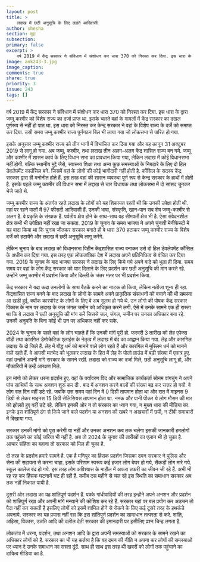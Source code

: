 ```yaml
---
layout: post
title: >
    लदाख में छठी अनुसूचि के लिए लड़ते आदिवासी
author: shesha
section: मुद्दा
subsection:
primary: false
excerpt: >
    वर्ष 2019 में केंद्र सरकार ने संविधान में संशोधन कर धारा 370 को निरस्त कर दिया. इस धारा के द्वारा जम्मू कश्मीर को विशेष राज्य का दर्जा प्राप्त था. इसके चलते वहां के मामलों में केंद्र सरकार का दखल पूर्णरूप से नहीं हो पात था.
image: ank243-3.jpg
image_caption:
comments: true
share: true
priority: 3
issue: 243
tags: []
---
```


वर्ष 2019 में केंद्र सरकार ने संविधान में संशोधन कर धारा 370 को निरस्त कर दिया. इस धारा के द्वारा जम्मू कश्मीर को विशेष राज्य का दर्जा प्राप्त था. इसके चलते वहां के मामलों में केंद्र सरकार का दखल पूर्णरूप से नहीं हो पात था. इस धारा को निरस्त कर केन्द्र सरकार ने वहां के विशेष राज्य के दर्जे को समाप्त कर दिया. उसी समय जम्मू कश्मीर राज्य पुर्नगठन बिल भी लाया गया जो लोकसभा से पारित हो गया.

इसके अनुसार जम्मू कश्मीर राज्य को तीन भागों में विभाजित कर दिया गया और यह कानून 31 अक्टूबर 2019 से लागू हो गया. अब जम्मू, कश्मीर, तथा लदाख तीन अलग-अलग केंद्र शासित राज्य बन गये. जम्मू और कश्मीर में शासन कार्य के लिए विधान सभा का प्रावधान किया गया, लेकिन लदाख में कोई विधानसभा नहीं होगी. बल्कि स्थानीय मुद्दे जैसे, स्वास्थ्य शिक्षा तथा अन्य कुछ समस्याओं के निबटारे के लिए दो हिल डेवलेपमेंट काउंसिल बने. जिसमें वहां के लोगों की कोई भागीदारी नहीं होती है. कौंसिल के सदस्य केंद्र सरकार द्वारा ही मनोनीत होते हैं. इस तरह वहां की शासन व्यवस्था पूर्ण रूप से केन्द्र सरकार के हाथों में होती है. इसके पहले जम्मू कश्मीर की विधान सभा में लद्दाख से चार विधायक तथा लोकसभा में दो सांसद चुनकर भेजे जाते थे.

जम्मू कश्मीर राज्य के अंतर्गत रहते लदाख के लोगों को यह शिकायत रहती थी कि उनकी उपेक्षा होती थी. वहां पर रहने वालों में 97 फीसदी आदिवासी हैं. उनकी भाषा, संस्कृति, खान-पान सब शेष जम्मू-कश्मीर से अलग है. वे प्रकृति के संरक्षक हैं. पर्वतीय क्षेत्र होने के साथ-साथ वह सीमवर्ती क्षेत्र भी है. ऐसा संवेदनशील क्षेत्र कभी भी उपेक्षित नहीं रखा जा सकता. 2019 के चुनाव के समय भाजपा ने अपने चुनावी मेनीफेस्टों में यह वादा किया था कि चुनाव जीतकर सरकार बनाते ही वे धारा 370 हटाकर जम्मू कश्मीर राज्य के विशेष दर्जे को हटायेंगे और लदाख में छठी अनुसूचि लागू करेंगे.

लेकिन चुनाव के बाद लदाख को विधानसभा विहीन केंद्रशासित राज्य बनाकर उसे दो हिल डेवलेपमेंट कौंसिल के अधीन कर दिया गया. इस तरह एक लोकतांत्रिक देश में लदाख अपने प्रतिनिधित्व से वंचित कर दिया गया. 2019 के चुनाव के बाद भाजपा सरकार ने लदाख के लिए किये गये अपने वादे को भुला ही दिया. समय समय पर वहां के लोग केंद्र सरकार को याद दिलाने के लिए प्रदर्शन कर छठी अनुसूचि की मांग करते रहे. उन्होंने जम्मू कश्मीर में प्रदर्शन किया और दिल्ली के जंतर मंतर पर भी प्रदर्शन किया.

केंद्र सरकार ने यदा कदा उनलोगों के साथ बैठकें करने का नाटक तो किया, लेकिन नतीजा शून्य ही रहा. केंद्रशासित राज्य बनने के बाद लदाख के लोगों के सामने अपने प्राकृतिक संसाधनों को बचाने की भी समस्या आ खडी हुई, क्योंक कारपोरेट के लोगों के लिए वे अब सुलभ हो गये थे. उन लोगो की पोषक केंद्र सरकार विकास के नाम पर लदाख के जल जंगल जमीन को अधिकृत करने लगी. ऐसे में उनके सामने एक ही रास्ता था कि वे लदाख में छठी अनुसूचि की मांग करें जिससे जल, जंगल, जमीन पर उनका अधिकार बना रहे. उनकी अनुमति के बिना कोई भी उन पर  अधिकार नहीं कर सके.

2024 के चुनाव के पहले वहां के लोग चाहते हैं कि उनकी मांगें पूरी हो. फरवरी 3 तारीख को लेह एपेक्स बॉडी तथा कारगिल डेमोक्रेटिक एलाइंस के नेतृत्व में लदाख में बंद का आह्वान किया गया. लेह और कारगिल लदाख के दो जिले हैं. लेह में बौद्ध धर्म को मानने वाले लोग रहते हैं और कारगिल में मुस्लिम धर्म को मानने वाले रहते हैं. वे आपसी मतभेद को भूलकर लदाख के हित में लेह के पोलो ग्राउंड में बड़ी संख्या में एकत्र हुए. वहां उन्होंने अपनी मांगे सरकार के सामने रखी. लदाख को राज्य का दर्जा मिले, छठी अनुसूचि लागू हो, और नौकारियों में उन्हें आरक्षण मिले.

इन मांगो को लेकर धरना प्रदर्शन हुए. वहां के पर्यावरण विद और सामाजिक कार्यकर्ता सोनम वांगचुंग ने अपने पांच साथियों के साथ अनशन शुरू कर दी . बाद में अनशन करने वालों की संख्या बढ़ कर सत्तर हो गयी. वे लोग रात दिन वहीं डटे रहे. जबकि उस समय वहां दिन में 0 डिग्री तापमान होता था और रात में माइनस 9 डिग्री से लेकर माइनस 15 डिग्री सेलिसियस तापमान होता था. नमक और पानी पीकर ये लोग मौसम की मार को झोलते हुए वहीं डटे रहे. लेकिन इनकी ओर न तो सरकार का ध्यान गया, न मुख्य धारा की मीडिया का. इनके इस शांतिपूर्ण ढंग से किये जाने वाले पदर्शन या अनशन की खबरे न अखबारों में छपी, न टीवी समाचारों में दिखाया गया.

सरकार उनकी मांगो को पूरा करेगी या नहीं और उनका अनशन कब तक चलेगा इसकी जानकारी हमलोगों तक पहुंचने का कोई जरिया भी नहीं है. अब तो 2024 के चुनाव की तारीखों का एलान भी हो चुका है. आचार संहिता का बहाना तो सरकार को मिल ही चुका है.

दो तरह के प्रदर्शन हमारे सामने है. एक है मणिपुर का हिंसक प्रदर्शन जिसका दमन सरकार ने पुलिस और सेना की सहायता से करना चाहा. इसके परिणाम स्वरूप कई हजार लोग बेघर हो गये, सैकडों लोग मारे गये. स्कूल कालेज बंद हो गये. इस तरह लोग अविश्वास के माहौल में अफरा तफरी का जीवन जी रहे हैं. अभी भी रह रह कर हिंसक घटनायें घट ही रही हैं. करीब दस महीने से चल रहे इस स्थिति का समाधान सरकार अब तक नहीं निकाल पायी है.

दूसरी ओर लदाख का यह शांतिपूर्ण पदर्शन हैं. पक्के गांधीवादियों की तरह इन्होंने अपने अनशन और प्रदर्शन को शांतिपूर्ण रखा और अपनी मांगे मनवाने की कोशिश कर रहे हैं. सरकार यहां पर बल प्रयोग कर अडचन तो पैदा नहीं कर सकती है इसलिए लोगों को इसमें शामिल होने से रोकने के लिए कई दूसरे तरह के हथकंडे अपनाये. सरकार का यह प्रयास नहीं रहा कि इस शांतिपूर्ण प्रदर्शन का सामाधान तत्परता से करे. शांति, अहिसा, विकास, उन्नति आदि की दलील देती सरकार की इमानदारी पर इसीलिए प्रश्न चिन्ह लगता है.

लोकतंत्र में धरना, पदर्शन, तथा अनशन आदि के द्वारा अपनी समस्याओं को सरकार के सामने रखने का अधिकार लोगों को है. सरकार का भी यह कर्तव्य है कि वह दमन की नीति न अपना कर लोगों की समस्याओं पर ध्यान दे उनके समाधान का रास्ता ढूंढें. साथ ही साथ इस तरह थी खबरों को लोगों तक पहुंचाने का दायित्व मीडिया का है.